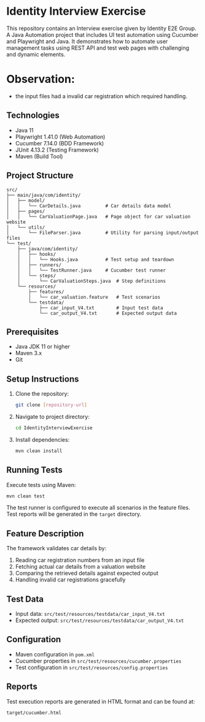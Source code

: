# Identity Interview Exercise

This repository contains an Interview exercise given by Identity E2E Group. A Java Automation project that includes UI test automation using Cucumber and Playwright and Java. 
It demonstrates how to automate user management tasks using REST API and test web pages with challenging and dynamic elements.

# Observation:

* the input files had a invalid car registration which required handling.


## Technologies
- Java 11
- Playwright 1.41.0 (Web Automation)
- Cucumber 7.14.0 (BDD Framework)
- JUnit 4.13.2 (Testing Framework)
- Maven (Build Tool)

## Project Structure
```
src/
├── main/java/com/identity/
│   ├── model/
│   │   └── CarDetails.java         # Car details data model
│   ├── pages/
│   │   └── CarValuationPage.java   # Page object for car valuation website
│   └── utils/
│       └── FileParser.java         # Utility for parsing input/output files
└── test/
    ├── java/com/identity/
    │   ├── hooks/
    │   │   └── Hooks.java          # Test setup and teardown
    │   ├── runners/
    │   │   └── TestRunner.java     # Cucumber test runner
    │   └── steps/
    │       └── CarValuationSteps.java  # Step definitions
    └── resources/
        ├── features/
        │   └── car_valuation.feature   # Test scenarios
        └── testdata/
            ├── car_input_V4.txt        # Input test data
            └── car_output_V4.txt       # Expected output data
```

## Prerequisites
- Java JDK 11 or higher
- Maven 3.x
- Git

## Setup Instructions
1. Clone the repository:
   ```bash
   git clone [repository-url]
   ```
2. Navigate to project directory:
   ```bash
   cd IdentityInterviewExercise
   ```
3. Install dependencies:
   ```bash
   mvn clean install
   ```

## Running Tests
Execute tests using Maven:
```bash
mvn clean test
```

The test runner is configured to execute all scenarios in the feature files. Test reports will be generated in the `target` directory.

## Feature Description
The framework validates car details by:
1. Reading car registration numbers from an input file
2. Fetching actual car details from a valuation website
3. Comparing the retrieved details against expected output
4. Handling invalid car registrations gracefully

## Test Data
- Input data: `src/test/resources/testdata/car_input_V4.txt`
- Expected output: `src/test/resources/testdata/car_output_V4.txt`

## Configuration
- Maven configuration in `pom.xml`
- Cucumber properties in `src/test/resources/cucumber.properties`
- Test configuration in `src/test/resources/config.properties`

## Reports
Test execution reports are generated in HTML format and can be found at:
```
target/cucumber.html

